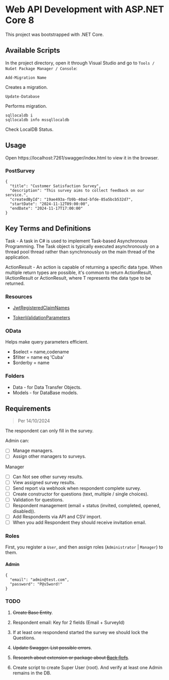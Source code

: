 # Web API Development with ASP.NET Core 8

This project was bootstrapped with .NET Core.

## Available Scripts

In the project directory, open it through Visual Studio and go to `Tools / NuGet Package Manager / Console`:

```
Add-Migration Name
```

Creates a migration.

```
Update-Database
```

Performs migration.

```
sqllocaldb i
sqllocaldb info mssqllocaldb
```

Check LocalDB Status.

## Usage

Open https://localhost:7261/swagger/index.html to view it in the browser.

### PostSurvey 

```
{
  "title": "Customer Satisfaction Survey",
  "description": "This survey aims to collect feedback on our service.",
  "createdById": "19ae493a-fb9b-40ad-bfde-85a5bcb532d7",
  "startDate": "2024-11-12T09:00:00",
  "endDate": "2024-11-17T17:00:00"
}
```

## Key Terms and Definitions

Task - A task in C# is used to implement Task-based Asynchronous Programming. The Task object is typically executed asynchronously on a thread pool thread rather than synchronously on the main thread of the application.

ActionResult - An action is capable of returning a specific data type. When multiple return types are possible, it's common to return ActionResult, IActionResult or ActionResult<T>, where T represents the data type to be returned.

### Resources

- [JwtRegisteredClaimNames](https://learn.microsoft.com/en-us/dotnet/api/system.identitymodel.tokens.jwt.jwtregisteredclaimnames?view=msal-web-dotnet-latest)

- [TokenValidationParameters](https://learn.microsoft.com/en-us/dotnet/api/microsoft.identitymodel.tokens.tokenvalidationparameters?view=msal-web-dotnet-latest)

### OData

Helps make query parameters efficient.

- $select = name,codename
- $filter = name eq 'Cuba'
- $orderby = name

### Folders

- Data - for Data Transfer Objects.
- Models - for DataBase models.

## Requirements

> Per 14/10/2024

The respondent can only fill in the survey.

Admin can:
- [ ] Manage managers.
- [ ] Assign other managers to surveys.

Manager
- [ ] Can Not see other survey results.
- [ ] View assigned survey results.
- [ ] Send report via webhook when respondent complete survey.
- [ ] Create constructor for questions (text, multiple / single choices).
- [ ] Validation for questions.
- [ ] Respondent management (email + status (invited, completed, opened, disabled)).
- [ ] Add Respondents via API and CSV import.
- [ ] When you add Respondent they should receive invitation email.

### Roles

First, you register a `User`, and then assign roles (`Administrator` | `Manager`) to them.

#### Admin

```
{
  "email": "admin@test.com",
  "password": "P@s5word!"
}
```

### TODO

1. ~~Create Base Entity~~.

2. Respondent email:
Key for 2 fields (Email + SurveyId)

3. If at least one respondend started the survey we should lock the Questions.

4. ~~Update Swagger. List possible errors~~.

5. ~~Research about extension or package about [Back Refs](https://learn.microsoft.com/en-us/ef/core/modeling/relationships/mapping-attributes#inversepropertyattribute)~~.

6. Create script to create Super User (root). And verify at least one Admin remains in the DB.
